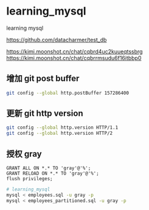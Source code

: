 # learning_mysql
learning mysql

https://github.com/datacharmer/test_db

https://kimi.moonshot.cn/chat/cqbrd4uc2kuueqtssbrg
https://kimi.moonshot.cn/chat/cqbrrmsudu6f16itbbp0

## 增加 git post buffer
```sh
git config --global http.postBuffer 157286400
```

## 更新 git http version
```sh
git config --global http.version HTTP/1.1
git config --global http.version HTTP/2
```

## 授权 gray
```mysql
GRANT ALL ON *.* TO 'gray'@'%';
GRANT RELOAD ON *.* TO 'gray'@'%';
flush privileges;
```

```sh
# learning_mysql
mysql < employees.sql -u gray -p
mysql < employees_partitioned.sql -u gray -p
```
